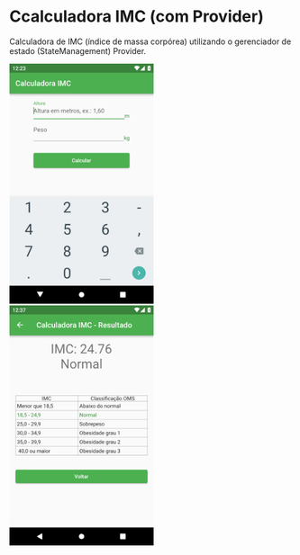 # Ccalculadora IMC (com Provider)

Calculadora de IMC (índice de massa corpórea) utilizando o gerenciador de estado
(StateManagement) Provider.

<img src="_screenshot1.jpg" width="256">
<img src="_screenshot2.jpg" width="256">
